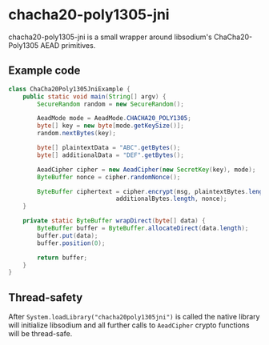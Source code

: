 # chacha20-poly1305-jni

chacha20-poly1305-jni is a small wrapper around libsodium's ChaCha20-Poly1305 AEAD
primitives.


## Example code

```java
class ChaCha20Poly1305JniExample {
	public static void main(String[] argv) {
		SecureRandom random = new SecureRandom();

		AeadMode mode = AeadMode.CHACHA20_POLY1305;
		byte[] key = new byte[mode.getKeySize()];
		random.nextBytes(key);

		byte[] plaintextData = "ABC".getBytes();
		byte[] additionalData = "DEF".getBytes();

		AeadCipher cipher = new AeadCipher(new SecretKey(key), mode);
		ByteBuffer nonce = cipher.randomNonce();

		ByteBuffer ciphertext = cipher.encrypt(msg, plaintextBytes.length, additional,
						      additionalBytes.length, nonce);
	}

	private static ByteBuffer wrapDirect(byte[] data) {
		ByteBuffer buffer = ByteBuffer.allocateDirect(data.length);
		buffer.put(data);
		buffer.position(0);

		return buffer;
	}
}
```

## Thread-safety

After `System.loadLibrary("chacha20poly1305jni")` is called the native library will
initialize libsodium and all further calls to `AeadCipher` crypto functions will be
thread-safe.
